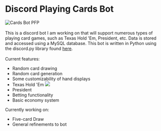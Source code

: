 # Discord Playing Cards Bot
<img src="https://cdn.discordapp.com/avatars/716357127739801711/322206f9932c58a6f7df516b31a5bd35.webp?size=128" alt="Cards Bot PFP"></img>
<br>
<br>
This is a discord bot I am working on that will support numerous types of playing card games, such as Texas Hold 'Em, President, etc. Data is stored and accessed using a MySQL database. This bot is written in Python using the discord.py library found <a href="https://discordpy.readthedocs.io/en/latest/"> here</a>.
<br>
<br>
Current features:
- Random card drawing
- Random card generation
- Some customizability of hand displays
- Texas Hold 'Em <img src="https://i.imgur.com/1DDTG0z.png"></img>
- President
- Betting functionality
- Basic economy system

Currently working on:
- Five-card Draw
- General refinements to bot
